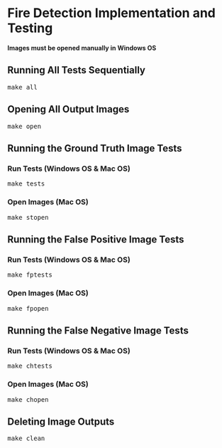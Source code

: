 # Fire Detection Implementation and Testing
**Images must be opened manually in Windows OS**

## Running All Tests Sequentially
<pre>
make all
</pre>
## Opening All Output Images
<pre>
make open
</pre>
## Running the Ground Truth Image Tests
### Run Tests (Windows OS & Mac OS)
<pre>
make tests
</pre>
### Open Images (Mac OS)
<pre>
make stopen
</pre>

## Running the False Positive Image Tests
### Run Tests (Windows OS & Mac OS)
<pre>
make fptests
</pre>
### Open Images (Mac OS)
<pre>
make fpopen
</pre>

## Running the False Negative Image Tests
### Run Tests (Windows OS & Mac OS)
<pre>
make chtests
</pre>
### Open Images (Mac OS)
<pre>
make chopen
</pre>

## Deleting Image Outputs
<pre>
make clean
</pre>